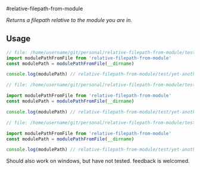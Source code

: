 
#relative-filepath-from-module

_Returns a filepath relative to the module you are in._

## Usage


```js
// file: /home/username/git/personal/relative-filepath-from-module/test/yet-another-dir/
import modulePathFromFile from 'relative-filepath-from-module'
const modulePath = modulePathFromFile(__dirname)

console.log(modulePath) // relative-filepath-from-module/test/yet-another-dir/
```

```js
// file: /home/username/git/personal/relative-filepath-from-module/test/yet-another-dir/testFile.js

import modulePathFromFile from 'relative-filepath-from-module'
const modulePath = modulePathFromFile(__dirname)

console.log(modulePath) // relative-filepath-from-module/test/yet-another-dir/testFile.js
```


```js
// file: /home/username/git/personal/relative-filepath-from-module/test/yet-another-dir

import modulePathFromFile from 'relative-filepath-from-module'
const modulePath = modulePathFromFile(__dirname)

console.log(modulePath) // relative-filepath-from-module/test/yet-another-dir
```

Should also work on windows, but have not tested. feedback is welcomed.
